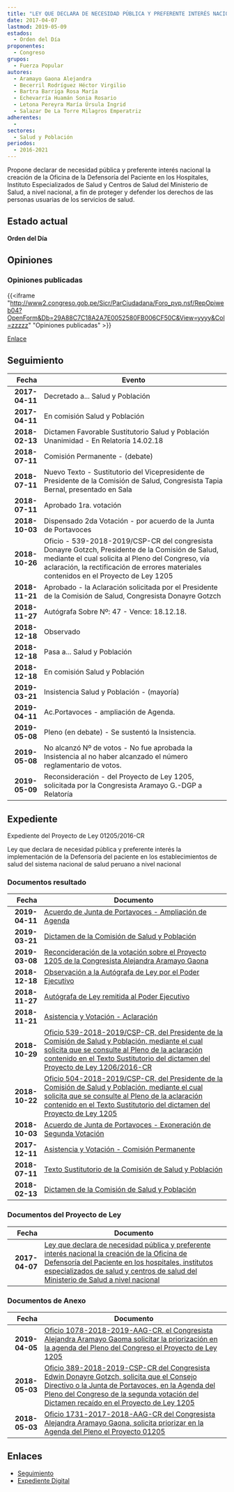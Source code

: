 ```yaml
---
title: "LEY QUE DECLARA DE NECESIDAD PÚBLICA Y PREFERENTE INTERÉS NACIONAL LA CREACIÓN DE LA OFICINA DE DEFENSORÍA DEL PACIENTE EN LOS HOSPITALES, INSTITUTOS ESPECIALIZADOS DE SALUD Y CENTROS DE SALUD DEL MINISTERIO DE SALUD A NIVEL NACIONAL"
date: 2017-04-07
lastmod: 2019-05-09
estados: 
  - Orden del Día
proponentes: 
  - Congreso
grupos: 
  - Fuerza Popular
autores: 
  - Aramayo Gaona Alejandra
  - Becerril Rodríguez Héctor Virgilio
  - Bartra Barriga Rosa María
  - Echevarría Huamán Sonia Rosario
  - Letona Pereyra María Úrsula Ingrid
  - Salazar De La Torre Milagros Emperatriz
adherentes: 
  - 
sectores: 
  - Salud y Población
periodos: 
  - 2016-2021
---
```


Propone declarar de necesidad pública y preferente interés nacional la creación de la Oficina de la Defensoría del Paciente en los Hospitales, Instituto Especializados de Salud y Centros de Salud del Ministerio de Salud, a nivel nacional, a fin de proteger y defender los derechos de las personas usuarias de los servicios de salud.


## Estado actual

**Orden del Día**

## Opiniones

### Opiniones publicadas

{{<iframe "http://www2.congreso.gob.pe/Sicr/ParCiudadana/Foro_pvp.nsf/RepOpiweb04?OpenForm&Db=29A88C7C18A2A7E0052580FB006CF50C&View=yyyy&Col=zzzzz" "Opiniones publicadas" >}}

[Enlace](http://www2.congreso.gob.pe/Sicr/ParCiudadana/Foro_pvp.nsf/RepOpiweb04?OpenForm&Db=29A88C7C18A2A7E0052580FB006CF50C&View=yyyy&Col=zzzzz)

## Seguimiento

| Fecha | Evento |
|------:|--------|
| **2017-04-11** | Decretado a... Salud y Población|
| **2017-04-11** | En comisión Salud y Población|
| **2018-02-13** | Dictamen Favorable Sustitutorio Salud y Población Unanimidad - En Relatoría 14.02.18|
| **2018-07-11** | Comisión Permanente - (debate)|
| **2018-07-11** | Nuevo Texto - Sustitutorio del Vicepresidente de Presidente de la Comisión de Salud, Congresista Tapia Bernal, presentado en Sala|
| **2018-07-11** | Aprobado 1ra. votación|
| **2018-10-03** | Dispensado 2da Votación - por acuerdo de la Junta de Portavoces|
| **2018-10-26** | Oficio - 539-2018-2019/CSP-CR del congresista Donayre Gotzch, Presidente de la Comisión de Salud, mediante el cual solicita al Pleno del Congreso, vía aclaración, la rectificación de errores materiales contenidos en el Proyecto de Ley 1205|
| **2018-11-21** | Aprobado - la Aclaración solicitada por el Presidente de la Comisión de Salud, Congresista Donayre Gotzch|
| **2018-11-27** | Autógrafa Sobre Nº: 47 - Vence: 18.12.18.|
| **2018-12-18** | Observado|
| **2018-12-18** | Pasa a... Salud y Población|
| **2018-12-18** | En comisión Salud y Población|
| **2019-03-21** | Insistencia Salud y Población - (mayoría)|
| **2019-04-11** | Ac.Portavoces - ampliación de Agenda.|
| **2019-05-08** | Pleno (en debate) - Se sustentó la Insistencia.|
| **2019-05-08** | No alcanzó Nº de votos - No fue aprobada la Insistencia al no haber alcanzado el número reglamentario de votos.|
| **2019-05-09** | Reconsideración - del Proyecto de Ley 1205, solicitada por la Congresista Aramayo G.-DGP a Relatoría|


## Expediente

Expediente del Proyecto de Ley 01205/2016-CR

Ley que declara de necesidad pública y preferente interés la implementación de la Defensoría del paciente en los establecimientos de salud del sistema nacional de salud peruano a nivel nacional


### Documentos resultado

| Fecha | Documento |
|------:|--------|
| **2019-04-11** | [Acuerdo de Junta de Portavoces - Ampliación de Agenda](http://www.leyes.congreso.gob.pe/Documentos/2016_2021/Acuerdos/Junta_Portavoces/AJP_PL01205_20190411.pdf) |
| **2019-03-21** | [Dictamen de la Comisión de Salud y Población](http://www.leyes.congreso.gob.pe/Documentos/2016_2021/Dictamenes/Proyectos_de_Ley/01205DC21MAY20190321.pdf) |
| **2019-03-08** | [Reconcideración de la votación sobre el Proyecto 1205 de la Congresista Alejandra Aramayo Gaona](http://www.leyes.congreso.gob.pe/Documentos/2016_2021/Asistencia_y_Votacion/Proyectos_de_Ley/Reconsideracion/OFICIO-SN-2019-03-08.pdf) |
| **2018-12-18** | [Observación a la Autógrafa de Ley por el Poder Ejecutivo](http://www.leyes.congreso.gob.pe/Documentos/2016_2021/Observacion_a_la_Autografa/OBAU0120520181218.pdf) |
| **2018-11-27** | [Autógrafa de Ley remitida al Poder Ejecutivo](http://www.leyes.congreso.gob.pe/Documentos/2016_2021/Autografas/Ley_y_de_Resolucion_Legislativa/AU0120520181127.pdf) |
| **2018-11-21** | [Asistencia y Votación - Aclaración](http://www.leyes.congreso.gob.pe/Documentos/2016_2021/Asistencia_y_Votacion/Proyectos_de_Ley/AVA0120520181121.pdf) |
| **2018-10-29** | [Oficio 539-2018-2019/CSP-CR, del Presidente de la Comisión de Salud y Población, mediante el cual solicita que se consulte al Pleno de la aclaración contenido en el Texto Sustitutorio del dictamen del Proyecto de Ley 1206/2016-CR](http://www.leyes.congreso.gob.pe/Documentos/2016_2021/Oficios/Comisiones_Ordinarias/OFICIO-539-2018-2019-CSP-CR.pdf) |
| **2018-10-22** | [Oficio 504-2018-2019/CSP-CR, del Presidente de la Comisión de Salud y Población, mediante el cual solicita que se consulte al Pleno de la aclaración contenido en el Texto Sustitutorio del dictamen del Proyecto de Ley 1205](http://www.leyes.congreso.gob.pe/Documentos/2016_2021/Oficios/Comisiones_Ordinarias/OFICIO-504-2018-2019-CSP-CR.pdf) |
| **2018-10-03** | [Acuerdo de Junta de Portavoces - Exoneración de Segunda Votación](http://www.leyes.congreso.gob.pe/Documentos/2016_2021/Acuerdos/Junta_Portavoces/AJPSV0120520180903.pdf) |
| **2017-12-11** | [Asistencia y Votación - Comisión Permanente](http://www.leyes.congreso.gob.pe/Documentos/2016_2021/Asistencia_y_Votacion/Proyectos_de_Ley/AVCP0120520180711.pdf) |
| **2018-07-11** | [Texto Sustitutorio de la Comisión de Salud y Población](http://www.leyes.congreso.gob.pe/Documentos/2016_2021/Texto_Sustitutorio/Proyectos_de_Ley/TS0120520180711.pdf) |
| **2018-02-13** | [Dictamen de la Comisión de Salud y Población](http://www.leyes.congreso.gob.pe/Documentos/2016_2021/Dictamenes/Proyectos_de_Ley/01205DC21MAY20180213.pdf) |

### Documentos del Proyecto de Ley

| Fecha | Documento |
|------:|--------|
| **2017-04-07** | [Ley que declara de necesidad pública y preferente interés nacional la creación de la Oficina de Defensoría del Paciente en los hospitales, institutos especializados de salud y centros de salud del Ministerio de Salud a nivel nacional](http://www.leyes.congreso.gob.pe/Documentos/2016_2021/Proyectos_de_Ley_y_de_Resoluciones_Legislativas/PL0120520170407.pdf) |

### Documentos de Anexo

| Fecha | Documento |
|------:|--------|
| **2019-04-05** | [Oficio 1078-2018-2019-AAG-CR, el Congresista Alejandra Aramayo Gaoma solicitar la priorización en la agenda del Pleno del Congreso el Proyecto de Ley 1205](http://www.leyes.congreso.gob.pe/Documentos/2016_2021/Oficios/Congresistas/OFICIO-1078-2018-2019-AAG-CR.pdf) |
| **2018-05-03** | [Oficio 389-2018-2019-CSP-CR del Congresista Edwin Donayre Gotzch, solicita que el Consejo Directivo o la Junta de Portavoces, en la Agenda del Pleno del Congreso de la segunda votación del Dictamen recaído en el Proyecto de Ley 1205](http://www.leyes.congreso.gob.pe/Documentos/2016_2021/Oficios/Comisiones_Ordinarias/OFICIO-389-2018-2019-CSP-CR.PDF) |
| **2018-05-03** | [Oficio 1731-2017-2018-AAG-CR del Congresista Alejandra Aramayo Gaona, solicita priorizar en la Agenda del Pleno el Proyecto 01205](http://www.leyes.congreso.gob.pe/Documentos/2016_2021/Oficios/Congresistas/OFICIO-1731-2017-2018-AAG-CR.pdf) |

## Enlaces 

- [Seguimiento](http://www2.congreso.gob.pe/Sicr/TraDocEstProc/CLProLey2016.nsf/f7fff46988ca05b1052578e100829cc7/19b0cfa0b4a3c643052580fb0069b485?OpenDocument)
- [Expediente Digital](http://www2.congreso.gob.pehttp://www2.congreso.gob.pe/Sicr/TraDocEstProc/CLProLey2016.nsf/f7fff46988ca05b1052578e100829cc7/19b0cfa0b4a3c643052580fb0069b485?OpenDocument&Click=05257FB7005EB655.eb71d0cf91d8294e05256cdf006b5706/$Body/0.1C6C)
